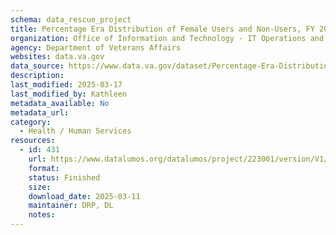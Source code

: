 ```yaml
---
schema: data_rescue_project 
title: Percentage Era Distribution of Female Users and Non-Users, FY 2021
organization: Office of Information and Technology - IT Operations and Services (ITOPS)
agency: Department of Veterans Affairs
websites: data.va.gov
data_source: https://www.data.va.gov/dataset/Percentage-Era-Distribution-of-Female-Users-and-No/45vf-znat
description: 
last_modified: 2025-03-17
last_modified_by: Kathleen
metadata_available: No
metadata_url: 
category:
  - Health / Human Services
resources:
  - id: 431
    url: https://www.datalumos.org/datalumos/project/223001/version/V1/view
    format: 
    status: Finished
    size: 
    download_date: 2025-03-11
    maintainer: DRP, DL
    notes: 
---
```

